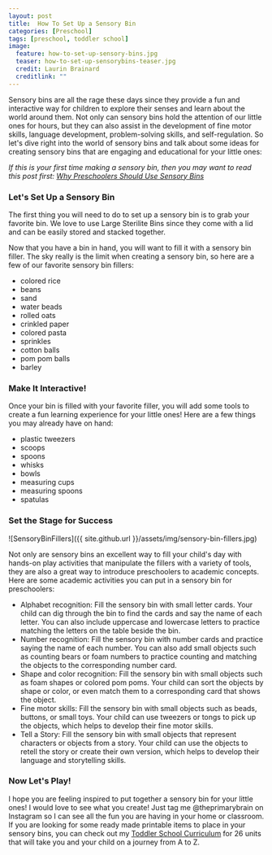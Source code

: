 ```yaml
---
layout: post
title:  How To Set Up a Sensory Bin
categories: [Preschool]
tags: [preschool, toddler school]
image:
  feature: how-to-set-up-sensory-bins.jpg
  teaser: how-to-set-up-sensorybins-teaser.jpg
  credit: Laurin Brainard
  creditlink: ""
---
```

Sensory bins are all the rage these days since they provide a fun and interactive way for children to explore their senses and learn about the world around them. Not only can sensory bins hold the attention of our little ones for hours, but they can also assist in the development of fine motor skills, language development, problem-solving skills, and self-regulation. So let's dive right into the world of sensory bins and talk about some ideas for creating sensory bins that are engaging and educational for your little ones:

_If this is your first time making a sensory bin, then you may want to read this post first: [Why Preschoolers Should Use Sensory Bins](https://theprimarybrain.com/preschool/2023/03/30/Sensory-Bins-For-Preschoolers/)_

### Let's Set Up a Sensory Bin 

The first thing you will need to do to set up a sensory bin is to grab your favorite bin. We love to use Large Sterilite Bins since they come with a lid and can be easily stored and stacked together. 

Now that you have a bin in hand, you will want to fill it with a sensory bin filler. The sky really is the limit when creating a sensory bin, so here are a few of our favorite sensory bin fillers:
- colored rice
- beans
- sand
- water beads
- rolled oats
- crinkled paper
- colored pasta
- sprinkles
- cotton balls
- pom pom balls
- barley

### Make It Interactive!

Once your bin is filled with your favorite filler, you will add some tools to create a fun learning experience for your little ones! Here are a few things you may already have on hand:
- plastic tweezers
- scoops
- spoons
- whisks
- bowls
- measuring cups
- measuring spoons
- spatulas

### Set the Stage for Success

![SensoryBinFillers]({{ site.github.url }}/assets/img/sensory-bin-fillers.jpg)

Not only are sensory bins an excellent way to fill your child's day with hands-on play activities that manipulate the fillers with a variety of tools, they are also a great way to introduce preschoolers to academic concepts. Here are some academic activities you can put in a sensory bin for preschoolers:

- Alphabet recognition: Fill the sensory bin with small letter cards. Your child can dig through the bin to find the cards and say the name of each letter. You can also include uppercase and lowercase letters to practice matching the letters on the table beside the bin.
- Number recognition: Fill the sensory bin with number cards and practice saying the name of each number. You can also add small objects such as counting bears or foam numbers to practice counting and matching the objects to the corresponding number card.
- Shape and color recognition: Fill the sensory bin with small objects such as foam shapes or colored pom poms. Your child can sort the objects by shape or color, or even match them to a corresponding card that shows the object.
- Fine motor skills: Fill the sensory bin with small objects such as beads, buttons, or small toys. Your child can use tweezers or tongs to pick up the objects, which helps to develop their fine motor skills.
- Tell a Story: Fill the sensory bin with small objects that represent characters or objects from a story. Your child can use the objects to retell the story or create their own version, which helps to develop their language and storytelling skills.

### Now Let's Play!

I hope you are feeling inspired to put together a sensory bin for your little ones! I would love to see what you create! Just tag me @theprimarybrain on Instagram so I can see all the fun you are having in your home or classroom. If you are looking for some ready made printable items to place in your sensory bins, you can check out my [Toddler School Curriculum](https://www.teacherspayteachers.com/Product/Toddler-Activities-Lesson-Plans-Tot-School-Curriculum-Homeschool-Preschool-4296281?utm_source=PB%20Blog&utm_campaign=How%20To%20Set%20Up%20Sensory%20Bin%20Toddler%20Bundle) for 26 units that will take you and your child on a journey from A to Z. 